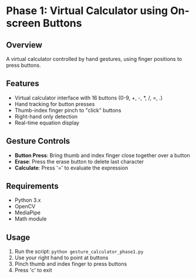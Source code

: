 # Phase 1: Virtual Calculator using On-screen Buttons

## Overview
A virtual calculator controlled by hand gestures, using finger positions to press buttons.

## Features
- Virtual calculator interface with 16 buttons (0-9, +, -, *, /, =, .)
- Hand tracking for button presses
- Thumb-index finger pinch to "click" buttons
- Right-hand only detection
- Real-time equation display

## Gesture Controls
- **Button Press**: Bring thumb and index finger close together over a button
- **Erase**: Press the erase button to delete last character
- **Calculate**: Press '=' to evaluate the expression

## Requirements
- Python 3.x
- OpenCV
- MediaPipe
- Math module

## Usage
1. Run the script: `python gesture_calculator_phase1.py`
2. Use your right hand to point at buttons
3. Pinch thumb and index finger to press buttons
4. Press 'c' to exit
